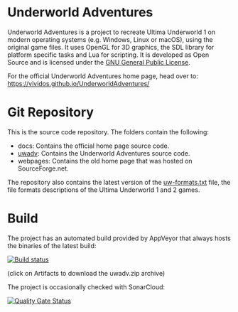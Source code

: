 # Underworld Adventures

Underworld Adventures is a
project to recreate Ultima Underworld 1 on modern operating systems (e.g.
Windows, Linux or macOS), using the original game files. It uses OpenGL for 3D
graphics, the SDL library for platform specific tasks and Lua for scripting.
It is developed as Open Source and is licensed under the
[GNU General Public License](uwadv/LICENSE).

For the official Underworld Adventures home page, head over to:
https://vividos.github.io/UnderworldAdventures/

# Git Repository

This is the source code repository. The folders contain the following:

* docs: Contains the official home page source code.
* [uwadv](uwadv/README.md): Contains the Underworld Adventures source code.
* webpages: Contains the old home page that was hosted on SourceForge.net.

The repository also contains the latest version of the
[uw-formats.txt](https://github.com/vividos/UnderworldAdventures/blob/master/uwadv/docs/uw-formats.txt) file,
the file formats descriptions of the Ultima Underworld 1 and 2 games.

# Build

The project has an automated build provided by AppVeyor that always hosts the
binaries of the latest build:

[![Build status](https://ci.appveyor.com/api/projects/status/pi4hkego4ja858u4?svg=true)](https://ci.appveyor.com/project/vividos/underworldadventures)

(click on Artifacts to download the uwadv.zip archive)

The project is occasionally checked with SonarCloud:

[![Quality Gate Status](https://sonarcloud.io/api/project_badges/measure?project=UnderworldAdventures&metric=alert_status)](https://sonarcloud.io/dashboard?id=UnderworldAdventures)
